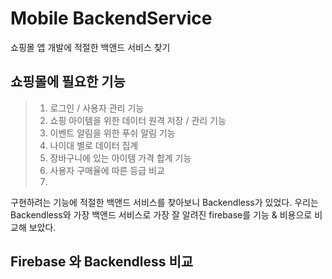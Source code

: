 #  Mobile BackendService

쇼핑몰 앱 개발에 적절한 백앤드 서비스 찾기

## 쇼핑몰에 필요한 기능
> 1. 로그인 / 사용자 관리 기능  
> 2. 쇼핑 아이템을 위한 데이터 원격 저장 / 관리 기능
> 3. 이벤트 알림을 위한 푸쉬 알림 기능
> 4. 나이대 별로 데이터 집계
> 5. 장바구니에 있는 아이템 가격 합계 기능
> 6. 사용자 구매율에 따른 등급 비교
> 7. 

구현하려는 기능에 적절한 백앤드 서비스를 찾아보니 Backendless가 있었다.
우리는 Backendless와 가장 백앤드 서비스로 가장 잘 알려진 firebase를
기능 & 비용으로 비교해 보았다.

## Firebase 와 Backendless 비교
